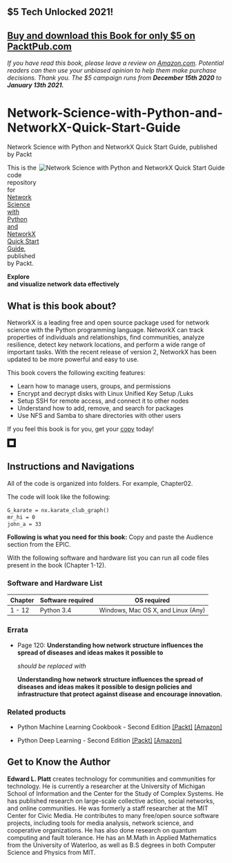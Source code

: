 ## $5 Tech Unlocked 2021!
[Buy and download this Book for only $5 on PacktPub.com](https://www.packtpub.com/product/network-science-with-python-and-networkx-quick-start-guide/9781789955316)
-----
*If you have read this book, please leave a review on [Amazon.com](https://www.amazon.com/gp/product/1789955319).     Potential readers can then use your unbiased opinion to help them make purchase decisions. Thank you. The $5 campaign         runs from __December 15th 2020__ to __January 13th 2021.__*

# Network-Science-with-Python-and-NetworkX-Quick-Start-Guide
Network Science with Python and NetworkX Quick Start Guide, published by Packt

<a href="https://prod.packtpub.com/in/big-data-and-business-intelligence/network-science-python-and-networkx-quick-start-guide?utm_source=github&utm_medium=repository&utm_campaign=9781789955316"><img src="https://static.packt-cdn.com/products/9781789955316/cover/smaller" alt="Network Science with Python and NetworkX Quick Start Guide" height="256px" align="right"></a>

This is the code repository for [Network Science with Python and NetworkX Quick Start Guide](https://prod.packtpub.com/in/big-data-and-business-intelligence/network-science-python-and-networkx-quick-start-guide?utm_source=github&utm_medium=repository&utm_campaign=9781789955316), published by Packt.

**Explore and visualize network data effectively**

## What is this book about?
NetworkX is a leading free and open source package used for network science with the Python programming language. NetworkX can track properties of individuals and relationships, find communities, analyze resilience, detect key network locations, and perform a wide range of important tasks. With the recent release of version 2, NetworkX has been updated to be more powerful and easy to use.

This book covers the following exciting features: 
* Learn how to manage users, groups, and permissions
* Encrypt and decrypt disks with Linux Unified Key Setup /Luks
* Setup SSH for remote access, and connect it to other nodes
* Understand how to add, remove, and search for packages
* Use NFS and Samba to share directories with other users

If you feel this book is for you, get your [copy](https://www.amazon.com/dp/1789955319) today!

<a href="https://www.packtpub.com/?utm_source=github&utm_medium=banner&utm_campaign=GitHubBanner"><img src="https://raw.githubusercontent.com/PacktPublishing/GitHub/master/GitHub.png" 
alt="https://www.packtpub.com/" border="5" /></a>


## Instructions and Navigations
All of the code is organized into folders. For example, Chapter02.

The code will look like the following:
```
G_karate = nx.karate_club_graph()
mr_hi = 0
john_a = 33

```

**Following is what you need for this book:**
Copy and paste the Audience section from the EPIC.

With the following software and hardware list you can run all code files present in the book (Chapter 1-12).

### Software and Hardware List

| Chapter  | Software required                   | OS required                        |
| -------- | ------------------------------------| -----------------------------------|
| 1 - 12   |Python 3.4                           | Windows, Mac OS X, and Linux (Any) |


### Errata
* Page 120: **Understanding how network structure influences the spread of diseases and ideas makes it possible to**

     _should be replaced with_ 

    **Understanding how network structure influences the spread of diseases and ideas makes it possible to design policies and infrastructure that protect against disease and      encourage innovation.**

### Related products <Other books you may enjoy>
* Python Machine Learning Cookbook - Second Edition [[Packt]](https://prod.packtpub.com/in/big-data-and-business-intelligence/python-machine-learning-cookbook-second-edition-0?utm_source=github&utm_medium=repository&utm_campaign=9781789808452) [[Amazon]](https://www.amazon.com/dp/1789808456)

* Python Deep Learning - Second Edition [[Packt]](https://prod.packtpub.com/in/big-data-and-business-intelligence/python-deep-learning-second-edition?utm_source=github&utm_medium=repository&utm_campaign=9781789348460) [[Amazon]](https://www.amazon.com/dp/1789348463)

## Get to Know the Author
**Edward L. Platt**
creates technology for communities and communities for technology. He is currently a researcher at the University of Michigan School of Information and the Center for the Study of Complex Systems. He has published research on large-scale collective action, social networks, and online communities. He was formerly a staff researcher at the MIT Center for Civic Media. He contributes to many free/open source software projects, including tools for media analysis, network science, and cooperative organizations. He has also done research on quantum computing and fault tolerance. He has an M.Math in Applied Mathematics from the University of Waterloo, as well as B.S degrees in both Computer Science and Physics from MIT.

